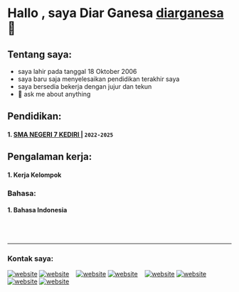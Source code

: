#  Hallo , saya Diar Ganesa [diarganesa](https://www.youtube.com/channel/UC22xix7qvwpYWnSQ5QEYtAQ) 👋
## Tentang saya:
- saya lahir pada tanggal 18 Oktober 2006
- saya baru saja menyelesaikan pendidikan terakhir saya
- saya bersedia bekerja dengan jujur dan tekun
- 💬 ask me about anything 

## Pendidikan:

#### 1. [SMA NEGERI 7 KEDIRI ](https://www.smaptakdr.sch.id/) | `2022-2025`

## Pengalaman kerja:
#### 1. Kerja Kelompok 

### Bahasa:
#### 1. Bahasa Indonesia

<br />
<br />

---
### Kontak saya:

[![website](./img/youtube-light.svg)](https://www.youtube.com/channel/UC22xix7qvwpYWnSQ5QEYtAQ#gh-light-mode-only)
[![website](./img/youtube-dark.svg)](https://www.youtube.com/channel/UC22xix7qvwpYWnSQ5QEYtAQ#gh-dark-mode-only)
&nbsp;&nbsp;
[![website](./img/twitter-light.svg)](https://twitter.com/vincentwwidyan#gh-light-mode-only)
[![website](./img/twitter-dark.svg)](https://twitter.com/vincentwwidyan#gh-dark-mode-only)
&nbsp;&nbsp;
[![website](./img/linkedin-light.svg)](https://www.linkedin.com/in/vincentwidyan#gh-light-mode-only)
[![website](./img/linkedin-dark.svg)](https://www.linkedin.com/in/vincentwidyan#gh-dark-mode-only)
&nbsp;&nbsp;
[![website](./img/instagram-light.svg)](https://instagram.com/vincentwwidyan#gh-light-mode-only)
[![website](./img/instagram-dark.svg)](https://instagram.com/vincentwwidyan#gh-dark-mode-only)



[webdev]: https://github.com/vincentwidyan/vincentwidyan
